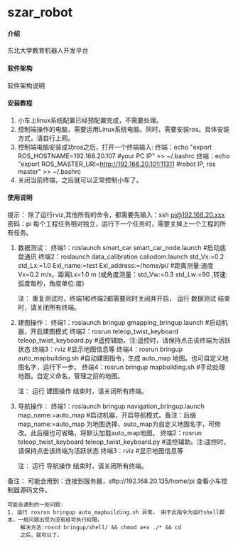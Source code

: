 # szar_robot

#### 介绍
东北大学教育机器人开发平台

#### 软件架构
软件架构说明


#### 安装教程

1. 小车上linux系统配置已经预配置完成，不需要处理。
2. 控制端操作的电脑，需要运用Linux系统电脑。同时，需要安装ros。具体安装方式，请自行上网。
3. 控制端电脑安装成功ros之后，打开一个终端输入:
    终端：echo "export ROS_HOSTNAME=192.168.20.107  #your PC IP" >> ~/.bashrc 
    终端：echo "export ROS_MASTER_URI=http://192.168.20.101:11311   #robot IP, ros master" >> ~/.bashrc  
4. 关闭当前终端，之后就可以正常控制小车了。  

#### 使用说明

提示：
	除了运行rviz,其他所有的命令，都需要先输入：ssh pi@192.168.20.xxx 密码：pi
    每个工程任务相对独立，运行下一个任务时，需要关掉上一个工程的所有任务。
	
	
1. 数据测试：
    终端1：roslaunch smart_car smart_car_node.launch   #启动底盘通讯
    终端2：roslaunch data_calibration caliodom.launch std_Vx:=0.2 std_Lx:=1.0 Exl_name:=test Exl_address:=/home/pi/  #距离测量:速度Vx=0.2 m/s，距离Lx=1.0 m (或角度测量：std_Vw:=0.3 std_Lw:=90 ,转速:弧度每秒，角度单位:度)

    注： 重复测试时，终端1和终端2都需要同时关闭并开启，
         运行 数据测试 结束时，请关闭所有终端。

2. 建图操作：
    终端1：roslaunch bringup gmapping_bringup.launch  #启动机器，开启建图模式
    终端2：rosrun teleop_twist_keyboard teleop_twist_keyboard.py   #遥控辅助。注:遥控时，请保持点击该终端为活跃状态
    终端3：rviz   #显示地图信息等
    终端4：rosrun bringup auto_mapbuilding.sh  #自动建图指令，生成 auto_map 地图。也可自定义地图名字，运行下一步。
    终端4：rosrun bringup mapbuilding.sh  #手动处理地图，自定义命名，管理之前的地图。

    注： 运行 建图操作 结束时，请关闭所有终端。

3. 导航操作：
    终端1：roslaunch bringup navigation_bringup.launch map_name:=auto_map  #启动机器，开启导航模式。备注：后缀map_name:=auto_map 为地图选择，auto_map为自定义地图名字，可修改。此后缀也可省略，将默认加载auto_map地图。
    终端2：rosrun teleop_twist_keyboard teleop_twist_keyboard.py  #遥控辅助。注:遥控时，请保持点击该终端为活跃状态
    终端3：rviz  #显示地图信息等

    注： 运行 导航操作 结束时，请关闭所有终端。

备注：
    可能会用到：连接到服务器，sftp://192.168.20.135/home/pi 查看小车控制器源码文件。

    可能会遇到的一些问题:
    1. 运行 rosrun bringup auto_mapbuilding.sh 异常。 由于此指令为运行shell脚本，一般问题出现为没有给可执行权限。
        解决方法:roscd bringup/shell/ && chmod a+x ./* && cd
        之后，就可以了。

